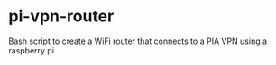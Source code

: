# pi-vpn-router
Bash script to create a WiFi router that connects to a PIA VPN using a raspberry pi

